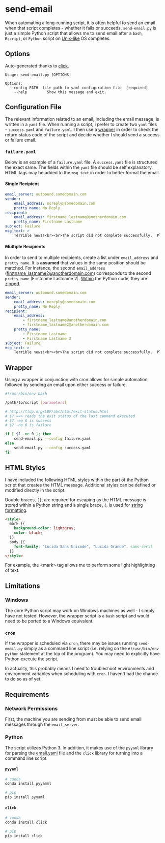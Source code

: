 # send-email

When automating a long-running script, it is often helpful to send an email when that script completes - whether it fails or succeeds.  `send-email.py` is just a simple Python script that allows me to send email after a `bash`, `Rscript`, or `Python` script on [Unix-like](https://en.wikipedia.org/wiki/Unix-like) OS completes.

## Options
Auto-generated thanks to [click](http://click.pocoo.org).

```
Usage: send-email.py [OPTIONS]

Options:
  --config PATH  file path to yaml configuration file  [required]
    --help         Show this message and exit.
```

## Configuration File
The relevant information related to an email, including the email message, is written in a `yaml` file.  When running a script, I prefer to create two `yaml` files - `success.yaml` and `failure.yaml`.  I then use a [wrapper](#wrapper) in order to check the return status code of the script and decide whether I should send a success or failure email.

### `failure.yaml`
Below is an example of a `failure.yaml` file.  A `success.yaml` file is structured the exact same.  The fields within the `yaml` file should be self explanatory.  HTML tags may be added to the `msg_text` in order to better format the email.

#### Single Recipient

```yaml
email_server: outbound.somedomain.com
sender:
    email_address: noreply@somedomain.com
    pretty_name: No Reply
recipient:
    email_address: firstname_lastname@anotherdomain.com
    pretty_name: Firstname Lastname
subject: Failure
msg_text: >
    Terrible news!<br><br>The script did not complete successfully.  Please check the script and try again.
```

#### Multiple Recipients
In order to send to multiple recipients, create a list under `email_address` and `pretty_name`.  It is **assumed** that values in the same position should be matched. For instance, the second `email_address` (firstname_lastname2@anotherdomain.com) corresponds to the second `pretty_name` (Firstname Lastname 2).  [Within](send-email.py#L71) the Python code, they are [zipped](https://docs.python.org/3/library/functions.html#zip). 

```yaml
email_server: outbound.somedomain.com
sender:
    email_address: noreply@somedomain.com
    pretty_name: No Reply
recipient:
    email_address:
        - firstname_lastname@anotherdomain.com
        - firstname_lastname2@anotherdomain.com
    pretty_name:
        - Firstname Lastname
        - Firstname Lastname 2
subject: Failure
msg_text: >
    Terrible news!<br><br>The script did not complete successfully.  Please check the script and try again.
```

## Wrapper
Using a wrapper in conjunction with cron allows for simple automation followed by sending an email upon either success or failure. 

```bash
#!/usr/bin/env bash

/path/to/script [parameters]

# http://tldp.org/LDP/abs/html/exit-status.html
# $? ==> reads the exit status of the last command executed
# $? -eq 0 is success
# $? -ne 0 is failure

if [ $? -ne 0 ]; then
    send-email.py --config failure.yaml
else
    send-email.py --config success.yaml
fi
```

## HTML Styles
I have included the following HTML styles within the part of the Python script that creates the HTML message.  Additional styles can be defined or modified directly in the script.

Double braces, `{{`, are required for escaping as the HTML message is stored within a Python string and a single brace, `{`, is used for [string formatting](https://docs.python.org/3/library/string.html#format-string-syntax).

```html
<style>
  mark {{
    background-color: lightgray;
    color: black;
  }}
  body {{
    font-family: "Lucida Sans Unicode", "Lucida Grande", sans-serif
  }}
</style>
```

For example, the \<mark\> tag allows me to perform some light highlighting of text.

## Limitations

### Windows
The core Python script may work on Windows machines as well - I simply have not tested.  However, the wrapper script is a `bash` script and would need to be ported to a Windows equivalent.

### `cron`
If the wrapper is scheduled via `cron`, there may be issues running `send-email.py` simply as a command line script (i.e. relying on the `#!/usr/bin/env python` statement at the top of the program).  You may need to explicitly have Python execute the script.

In actuality, this probably means I need to troubleshoot environments and environment variables when scheduling with `cron`.  I haven't had the chance to do so as of yet.

## Requirements

### Network Permissions
First, the machine you are sending from must be able to send email messages through the `email_server`.

### Python
The script utilizes Python 3.  In addition, it makes use of the `pyyaml` library for parsing the [email.yaml](#email.yaml) file and the `click` library for turning into a command line script.

#### `pyyaml`

```python
# conda
conda install pyyamml

# pip
pip install pyyaml
```

#### `click`

```python
# conda
conda install click

# pip
pip install click
```
